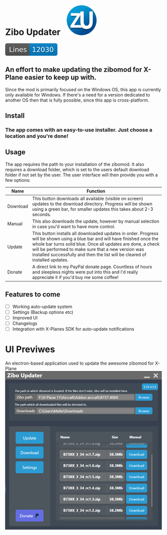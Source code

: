 

# Zibo Updater&nbsp;&nbsp;&nbsp;![enter image description here](https://github.com/SkySails/ziboUpdater/blob/master/src/assets/icons/png/96x96.png?raw=true)

![LinesOfCode](https://github.com/SkySails/ziboUpdater/blob/master/src/svg/loc.svg)
## An effort to make updating the zibomod for X-Plane easier to keep up with.

Since the mod is primarily focused on the Windows OS, this app is currently only available for Windows. 
If there's a need for a version dedicated to another OS then that is fully possible, since this app is cross-platform.

## Install
### The app comes with an easy-to-use installer. Just choose a location and you're done!
## Usage
The app requires the path to your installation of the zibomod. It also requires a download folder, which is set to the users default download folder if not set by the user.
The user interface will then provide you with a few options:

|Name|Function  |
|--|--|
|Download  |This button downloads all available (visible on screen) updates to the download directory. Progress will be shown using a green bar, for smaller updates this takes about 2-3 seconds.  |
|Manual|This also downloads the update, however by manual selection in case you'd want to have more control.
|Update|This button installs all downloaded updates in order. Progress will be shown using a blue bar and will have finished once the whole bar turns solid blue. Once all updates are done, a check will be performed to make sure that a new version was installed successfully and then the list will be cleared of installed updates.|
Donate|A direct link to my PayPal donate page. Countless of hours and sleepless nights were put into this and I'd really appreciate it if you'd buy me some coffee!

## Features to come

 - [ ] Working auto-update system
 - [ ] Settings (Backup options etc)
 - [ ] Improved UI
 - [ ] Changelogs
 - [ ] Integration with X-Planes SDK for auto-update notifications

# UI Previwes
An electron-based application used to update the awesome zibomod for X-Plane
![Screenshit](https://github.com/SkySails/ziboUpdater/blob/master/src/images/screenshot.PNG?raw=true)
